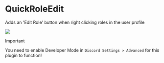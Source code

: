 # QuickRoleEdit

Adds an 'Edit Role' button when right clicking roles in the user profile

![](https://github.com/Vendicated/Vencord/assets/45497981/062a59c7-4380-48e7-a1b8-4a12d20d9bde)

> [!IMPORTANT]  
> You need to enable Developer Mode in `Discord Settings > Advanced` for this plugin to function!
